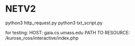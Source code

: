 # NETV2

python3 http_request.py
python3 txt_script.py

for testing:
HOST: gaia.cs.umass.edu
PATH TO RESOURCE: /kurose_ross/interactive/index.php


